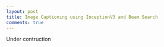 ```yaml
---
layout: post
title: Image Captioning using InceptionV3 and Beam Search
comments: true
---
```


Under contruction
